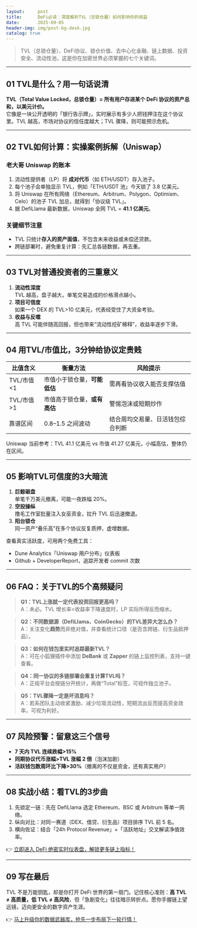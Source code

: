 ```yaml
---
layout:     post
title:      DeFi必读：深度解析TVL（总锁仓量）如何影响你的收益
date:       2025-09-05
header-img: img/post-bg-desk.jpg
catalog: true
---
```


> TVL（总锁仓量）、DeFi协议、锁仓价值、去中心化金融、链上数据、投资安全、流动性池，这是你在加密世界必须掌握的七个关键词。

---

## 01  TVL是什么？用一句话说清

**TVL（Total Value Locked，总锁仓量）= 所有用户存进某个 DeFi 协议的资产总和，以美元计价。**  
它像是一块公开透明的「银行告示牌」，实时展示有多少人把钱押注在这个协议里。TVL 越高，市场对协议的信任度越大；TVL 骤降，则可能预示危机。

---

## 02  TVL如何计算：实操案例拆解（Uniswap）

### 老大哥 Uniswap 的账本

1. 流动性提供者（LP）将 **成对代币**（如 ETH/USDT）存入池子。  
2. 每个池子会单独显示 TVL，例如「ETH/USDT 池」今天锁了 3.8 亿美元。  
3. 将 Uniswap 在所有网络（Ethereum、Arbitrum、Polygon、Optimism、Celo）的池子 TVL 加总，就得到「协议级 TVL」。  
4. 据 DefiLlama 最新数据，Uniswap 全网 TVL = **41.1 亿美元**。

### 关键细节注意  
- TVL 只统计**存入的资产面值**，不包含未来收益或未偿还贷款。  
- 跨链部署时，避免重复计算：先汇总各链数据，再去重。

---

## 03  TVL对普通投资者的三重意义

1. **流动性深度**  
   TVL 越高，盘子越大，单笔交易造成的价格滑点越小。  
2. **项目可信度**  
   如果一个 DEX 的 TVL>10 亿美元，代表经受住了大资金考验。  
3. **收益与反噬**  
   高 TVL 可能伴随高回报，但也带来“流动性挖矿稀释”，收益率逐步下滑。

---

## 04  用TVL/市值比，3分钟给协议定贵贱

| 比值含义 | 衡量方法 | 风险提示 |
|---|---|---|
| TVL/市值<1  | 市值小于锁仓量，**可能低估** | 需再看协议收入能否支撑估值 |
| TVL/市值>1  | 市值高于锁仓量，**或有高估** | 警惕泡沫或短期炒作 |
| 靠谱区间    | 0.8–1.5 之间波动 | 结合周均交易量、日活钱包综合判断 |

Uniswap 当前参考：TVL 41.1 亿美元 vs 市值 41.27 亿美元，小幅高估，整体仍在区间。

---

## 05  影响TVL可信度的3大暗流

1. **巨鲸砸盘**  
   单笔千万美元撤离，可能一夜跌幅 20%。  
2. **空投操纵**  
   撸毛工作室批量注入女巫资金，拉升 TVL 后迅速撤退。  
3. **阳台锁仓**  
   同一资产“叠乐高”在多个协议反复质押，虚增数据。

查看真实活跃度，可用两个免费工具：

- Dune Analytics「Uniswap 用户分布」仪表板  
- Github + DeveloperReport，追踪开发者 commit 次数

---

## 06  FAQ：关于TVL的5个高频疑问

> **Q1：TVL上涨就一定代表投资回报更高吗？**  
A：未必。TVL 增长率<收益率下降速度时，LP 实际所得反而缩水。

> **Q2：不同数据源（DefiLlama、CoinGecko）的TVL差异大怎么办？**  
A：关注变化**趋势**而非绝对值，并查看统计口径（是否含跨链、衍生品抵押品）。

> **Q3：如何在钱包里实时追踪最新TVL？**  
A：可在小狐狸插件中添加 **DeBank** 或 **Zapper** 的链上监控列表，支持一键查看。

> **Q4：同一协议的多链部署会重复计算TVL吗？**  
A：正规平台会按链分开统计，再做“Total”标签，可视作独立池子。

> **Q5：TVL骤降一定是坏消息吗？**  
A：若系团队主动收紧激励、减少垃圾流动性，短期流出反而提高资金效率，可视为利好。

---

## 07  风险预警：留意这三个信号

- **7 天内 TVL 连续跌幅>15%**  
- **同期协议代币涨幅>TVL 涨幅 2 倍**（泡沫加剧）  
- **活跃钱包数周环比下降>30%**（撤离的不仅是资金，还有真实用户）

---

## 08  实战小结：看TVL的3步曲

1. 先锁定一链：先在 DefiLlama 选定 Ethereum、BSC 或 Arbitrum 等单一网络。  
2. 纵向对比：对同一赛道（DEX、借贷、衍生品）项目排序 TVL 前 5 名。  
3. 横向佐证：结合「24h Protocol Revenue」+「活跃地址」交叉解读净值效率。

👉 [立即进入 DeFi 绝密实时仪表盘，解锁更多链上指标！](https://okxdog.com/)

---

## 09  写在最后

TVL 不是万能钥匙，却是你打开 DeFi 世界的第一扇门。记住核心准则：**高 TVL ≠ 高质量，低 TVL ≠ 高风险**，但「急剧变化」往往暗示转折点。愿你手握链上望远镜，迈向更安全的数字资产生涯。

👉 [马上升级你的数据武器库，抢先一步布局下一轮行情！](https://okxdog.com/)